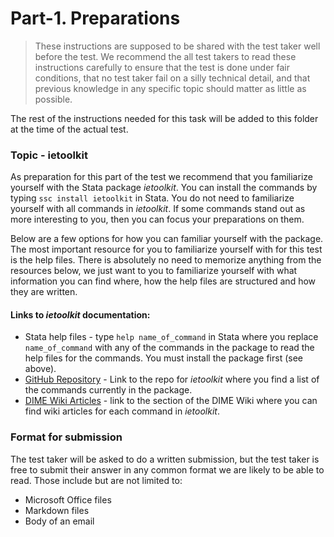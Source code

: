 # Part-1. Preparations
> These instructions are supposed to be shared with the test taker well before the test. We recommend the all test takers to read these instructions carefully to ensure that the test is done under fair conditions, that no test taker fail on a silly technical detail, and that previous knowledge in any specific topic should matter as little as possible.

The rest of the instructions needed for this task will be added to this folder at the time of the actual test.

### Topic - ietoolkit

As preparation for this part of the test we recommend that you familiarize yourself with the Stata package *ietoolkit*. You can install the commands by typing `ssc install ietoolkit` in Stata. You do not need to familiarize yourself with all commands in *ietoolkit*. If some commands stand out as more interesting to you, then you can focus your preparations on them.

Below are a few options for how you can familiar yourself with the package. The most important resource for you to familiarize yourself with for this test is the help files. There is absolutely no need to memorize anything from the resources below, we just want to you to familiarize yourself with what information you can find where, how the help files are structured and how they are written.

#### Links to *ietoolkit* documentation:
- Stata help files - type `help name_of_command` in Stata where you replace `name_of_command` with any of the commands in the package to read the help files for the commands. You must install the package first (see above).
- [GitHub Repository](https://github.com/worldbank/ietoolkit) - Link to the repo for *ietoolkit* where you find a list of the commands currently in the package.
- [DIME Wiki Articles](https://dimewiki.worldbank.org/wiki/Stata_Coding_Practices#ietoolkit) - link to the section of the DIME Wiki where you can find wiki articles for each command in *ietoolkit*.

### Format for submission

The test taker will be asked to do a written submission, but the test taker is free to submit their answer in any common format we are likely to be able to read. Those include but are not limited to:

- Microsoft Office files
- Markdown files
- Body of an email
